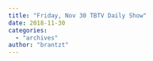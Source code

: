 ```yaml
---
title: "Friday, Nov 30 TBTV Daily Show"
date: 2018-11-30
categories: 
  - "archives"
author: "brantzt"
---
```




